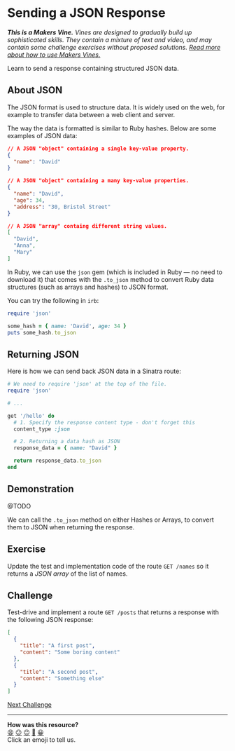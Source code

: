 # Sending a JSON Response

_**This is a Makers Vine.** Vines are designed to gradually build up sophisticated skills. They contain a mixture of text and video, and may contain some challenge exercises without proposed solutions. [Read more about how to use Makers
Vines.](https://github.com/makersacademy/course/blob/main/labels/vines.md)_

Learn to send a response containing structured JSON data.

## About JSON

The JSON format is used to structure data. It is widely used on the web, for example to transfer data between a web client and server.

The way the data is formatted is similar to Ruby hashes. Below are some examples of JSON data:

```json
// A JSON "object" containing a single key-value property.
{
  "name": "David"
}

// A JSON "object" containing a many key-value properties.
{
  "name": "David",
  "age": 34,
  "address": "30, Bristol Street"
}

// A JSON "array" containg different string values.
[
  "David",
  "Anna",
  "Mary"
]
```

In Ruby, we can use the `json` gem (which is included in Ruby — no need to download it) that comes with the `.to_json` method to convert Ruby data structures (such as arrays and hashes) to JSON format.

You can try the following in `irb`:

```ruby
require 'json'

some_hash = { name: 'David', age: 34 }
puts some_hash.to_json
```


## Returning JSON

Here is how we can send back JSON data in a Sinatra route:

```ruby
# We need to require 'json' at the top of the file.
require 'json'

# ...

get '/hello' do
  # 1. Specify the response content type - don't forget this
  content_type :json

  # 2. Returning a data hash as JSON
  response_data = { name: "David" }

  return response_data.to_json 
end
```

## Demonstration

@TODO

We can call the `.to_json` method on either Hashes or Arrays, to convert them to JSON when returning the response.

## Exercise

Update the test and implementation code of the route `GET /names` so it returns a _JSON array_ of the list of names.

## Challenge

Test-drive and implement a route `GET /posts` that returns a response with the following JSON response:

```json
[
  {
    "title": "A first post",
    "content": "Some boring content"
  },
  {
    "title": "A second post",
    "content": "Something else"
  }
]
```

[Next Challenge](05_test_driving_route_with_database.md)

<!-- BEGIN GENERATED SECTION DO NOT EDIT -->

---

**How was this resource?**  
[😫](https://airtable.com/shrUJ3t7KLMqVRFKR?prefill_Repository=makersacademy/web-applications&prefill_File=challenges/04_sending_json_response.md&prefill_Sentiment=😫) [😕](https://airtable.com/shrUJ3t7KLMqVRFKR?prefill_Repository=makersacademy/web-applications&prefill_File=challenges/04_sending_json_response.md&prefill_Sentiment=😕) [😐](https://airtable.com/shrUJ3t7KLMqVRFKR?prefill_Repository=makersacademy/web-applications&prefill_File=challenges/04_sending_json_response.md&prefill_Sentiment=😐) [🙂](https://airtable.com/shrUJ3t7KLMqVRFKR?prefill_Repository=makersacademy/web-applications&prefill_File=challenges/04_sending_json_response.md&prefill_Sentiment=🙂) [😀](https://airtable.com/shrUJ3t7KLMqVRFKR?prefill_Repository=makersacademy/web-applications&prefill_File=challenges/04_sending_json_response.md&prefill_Sentiment=😀)  
Click an emoji to tell us.

<!-- END GENERATED SECTION DO NOT EDIT -->
